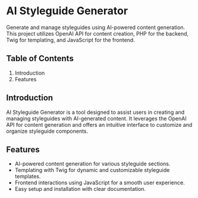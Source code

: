 AI Styleguide Generator
=========================================

Generate and manage styleguides using AI-powered content generation. This project utilizes OpenAI API for content creation, PHP for the backend, Twig for templating, and JavaScript for the frontend.

Table of Contents
------------------
1. Introduction
2. Features

Introduction
--------------
AI Styleguide Generator is a tool designed to assist users in creating and managing styleguides with AI-generated content. It leverages the OpenAI API for content generation and offers an intuitive interface to customize and organize styleguide components.

Features
---------
- AI-powered content generation for various styleguide sections.
- Templating with Twig for dynamic and customizable styleguide templates.
- Frontend interactions using JavaScript for a smooth user experience.
- Easy setup and installation with clear documentation.
